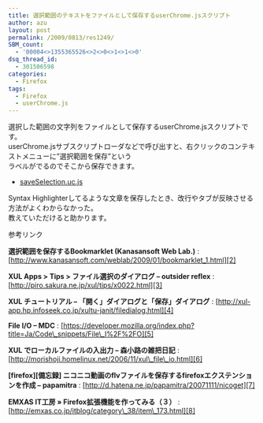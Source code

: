```yaml
---
title: 選択範囲のテキストをファイルとして保存するuserChrome.jsスクリプト
author: azu
layout: post
permalink: /2009/0813/res1249/
SBM_count:
  - '00004<>1355365526<>2<>0<>1<>1<>0'
dsq_thread_id:
  - 301506598
categories:
  - Firefox
tags:
  - Firefox
  - userChrome.js
---
```

選択した範囲の文字列をファイルとして保存するuserChrome.jsスクリプトです。  
userChrome.jsサブスクリプトローダなどで呼び出すと、右クリックのコンテキストメニューに&#8221;選択範囲を保存&#8221;という  
ラベルがでるのでそこから保存できます。

*   [saveSelection.uc.js][1]

Syntax Highlighterしてるような文章を保存したとき、改行やタブが反映させる方法がよくわからなかった。  
教えていただけると助かります。

参考リンク

**選択範囲を保存するBookmarklet (Kanasansoft Web Lab.)**
:   [http://www.kanasansoft.com/weblab/2009/01/bookmarklet_1.html][2]

**XUL Apps > Tips > ファイル選択のダイアログ &#8211; outsider reflex**
:   [http://piro.sakura.ne.jp/xul/tips/x0022.html][3]

**XUL チュートリアル &#8211; 「開く」ダイアログと「保存」ダイアログ**
:   [http://xul-app.hp.infoseek.co.jp/xultu-janit/filedialog.html][4]

**File I/O &#8211; MDC**
:   [https://developer.mozilla.org/index.php?title=Ja/Code\_snippets/File\_I%2F%2FO][5]

**XUL でローカルファイルの入出力 &#8211; 森小路の雑把日記**
:   [http://morishoji.homelinux.net/2006/11/xul\_file\_io.html][6]

**\[firefox\]\[備忘録\] ニコニコ動画のflvファイルを保存するfirefoxエクステンションを作成 &#8211; papamitra**
:   [http://d.hatena.ne.jp/papamitra/20071111/nicoget][7]

**EMXAS IT工房 » Firefox拡張機能を作ってみる（３）**
:   [http://emxas.co.jp/itblog/category\_38/item\_173.html][8]

&nbsp;

 [1]: http://efcl.info/wp-content/uploads/2009/08/saveSelection.uc_.js
 [2]: http://www.kanasansoft.com/weblab/2009/01/bookmarklet_1.html "選択範囲を保存するBookmarklet (Kanasansoft Web Lab.)"
 [3]: http://piro.sakura.ne.jp/xul/tips/x0022.html "XUL Apps > Tips > ファイル選択のダイアログ - outsider reflex"
 [4]: http://xul-app.hp.infoseek.co.jp/xultu-janit/filedialog.html "XUL チュートリアル - 「開く」ダイアログと「保存」ダイアログ"
 [5]: https://developer.mozilla.org/index.php?title=Ja/Code_snippets/File_I%2F%2FO "File I/O - MDC"
 [6]: http://morishoji.homelinux.net/2006/11/xul_file_io.html "XUL でローカルファイルの入出力 - 森小路の雑把日記"
 [7]: http://d.hatena.ne.jp/papamitra/20071111/nicoget "[firefox][備忘録] ニコニコ動画のflvファイルを保存するfirefoxエクステンションを作成 - papamitra"
 [8]: http://emxas.co.jp/itblog/category_38/item_173.html "EMXAS IT工房 » Firefox拡張機能を作ってみる（３）"